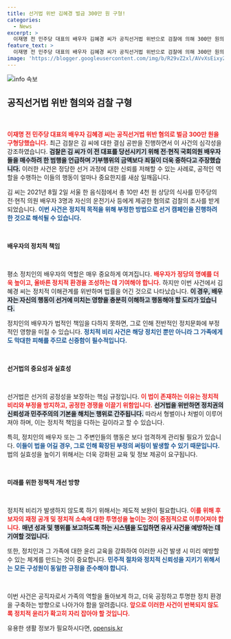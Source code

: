 ```yaml
---
title: 선거법 위반 김혜경 벌금 300만 원 구형!
categories:
  - News
excerpt: >
  이재명 전 민주당 대표의 배우자 김혜경 씨가 공직선거법 위반으로 검찰에 의해 300만 원의 벌금을 구형받았습니다. 민주당 대선 후보 경선을 위해 전·현직 국회의원 배우자를 매수하려 한 범죄의 심각성에 주목! 클릭 후 자세한 내용을 확인하세요!
feature_text: >
  이재명 전 민주당 대표의 배우자 김혜경 씨가 공직선거법 위반으로 검찰에 의해 300만 원의 벌금을 구형받았습니다. 민주당 대선 후보 경선을 위해 전·현직 국회의원 배우자를 매수하려 한 범죄의 심각성에 주목! 클릭 후 자세한 내용을 확인하세요!
image: 'https://blogger.googleusercontent.com/img/b/R29vZ2xl/AVvXsEixyZcFfHzMRdzZMjFBmAUKJYCLCGyLL1o632UiGVXcaFdKo_bkvkuCioo0uUKlGfBVcT3P84aROyZIXSBEx3Aw5nCQ3pTgDom1WDC4m8eifvWiAmWEEVb4x6G_l8C0QH225ldMjyaFvpxGEBGNO37VmDTDMHGhJPq73UglMfDca1-0aw/s1600/blogspot.png'
---
```


<p><img src="https://blogger.googleusercontent.com/img/b/R29vZ2xl/AVvXsEixyZcFfHzMRdzZMjFBmAUKJYCLCGyLL1o632UiGVXcaFdKo_bkvkuCioo0uUKlGfBVcT3P84aROyZIXSBEx3Aw5nCQ3pTgDom1WDC4m8eifvWiAmWEEVb4x6G_l8C0QH225ldMjyaFvpxGEBGNO37VmDTDMHGhJPq73UglMfDca1-0aw/s1600/blogspot.png" alt="info 속보" /></p>

<h2 data-ke-size="size26">공직선거법 위반 혐의와 검찰 구형</h2>

<p data-ke-size="size16">&nbsp;</p>

<p><b><span style="color: #ee2323;">이재명 전 민주당 대표의 배우자 김혜경 씨는 공직선거법 위반 혐의로 벌금 300만 원을 구형당했습니다.</span></b> 최근 검찰은 김 씨에 대한 결심 공판을 진행하면서 이 사건의 심각성을 강조하였습니다. <b><span style="background-color: #21538527;">검찰은 김 씨가 이 전 대표를 당선시키기 위해 전·현직 국회의원 배우자들을 매수하려 한 범행을 언급하며 기부행위의 금액보다 죄질이 더욱 중하다고 주장했습니다.</span></b> 이러한 사건은 정당한 선거 과정에 대한 신뢰를 저해할 수 있는 사례로, 공적인 역할을 수행하는 이들의 행동이 얼마나 중요한지를 새삼 일깨웁니다. </p>

<p>김 씨는 2021년 8월 2일 서울 한 음식점에서 총 10만 4천 원 상당의 식사를 민주당의 전·현직 의원 배우자 3명과 자신의 운전기사 등에게 제공한 혐의로 검찰의 조사를 받게 되었습니다. <b><span style="color: #1a5490;">이번 사건은 정치적 목적을 위해 부정한 방법으로 선거 캠페인을 진행하려 한 것으로 해석될 수 있습니다.</span></b> </p>

<p data-ke-size="size16">&nbsp;</p>

<p><b>배우자의 정치적 책임</b></p>

<p data-ke-size="size16">&nbsp;</p>

<p>평소 정치인의 배우자의 역할은 매우 중요하게 여겨집니다. <b><span style="color: #ee2323;">배우자가 정당의 명예를 더욱 높이고, 올바른 정치적 환경을 조성하는 데 기여해야 합니다.</span></b> 하지만 이번 사건에서 김혜경 씨는 정치적 이해관계를 위반하며 법률을 어긴 것으로 나타났습니다.  <b><span style="background-color: #21538527;">이 경우, 배우자는 자신의 행동이 선거에 미치는 영향을 충분히 이해하고 행동해야 할 도리가 있습니다.</span></b> </p>

<p>정치인의 배우자가 법적인 책임을 다하지 못하면, 그로 인해 전반적인 정치문화에 부정적인 영향을 미칠 수 있습니다. <b><span style="color: #1a5490;">정치적 비리 사건은 해당 정치인 뿐만 아니라 그 가족에게도 막대한 피해를 주므로 신중함이 필수적입니다.</span></b> </p>

<p data-ke-size="size16">&nbsp;</p>

<p><b>선거법의 중요성과 실효성</b></p>

<p data-ke-size="size16">&nbsp;</p>

<p>선거법은 선거의 공정성을 보장하는 핵심 규정입니다. <b><span style="color: #ee2323;">이 법이 존재하는 이유는 정치적 비리와 부정을 방지하고, 공정한 경쟁을 이끌기 위함입니다.</span></b> <b><span style="background-color: #21538527;">선거법을 위반하면 정치권의 신뢰성과 민주주의의 기본을 해치는 행위로 간주됩니다.</span></b> 따라서 형벌이나 처벌이 이루어져야 하며, 이는 정치적 책임을 다하는 길이라고 할 수 있습니다.</p>

<p>특히, 정치인의 배우자 또는 그 주변인들의 행동은 보다 엄격하게 관리될 필요가 있습니다. <b><span style="color: #1a5490;">이들이 법을 어길 경우, 그로 인해 확장된 부정의 써링이 발생할 수 있기 때문입니다.</span></b> 법의 실효성을 높이기 위해서는 더욱 강화된 교육 및 정보 제공이 요구됩니다. </p>

<p data-ke-size="size16">&nbsp;</p>

<p><b>미래를 위한 정책적 개선 방향</b></p>

<p data-ke-size="size16">&nbsp;</p>

<p>정치적 비리가 발생하지 않도록 하기 위해서는 제도적 보완이 필요합니다. <b><span style="color: #ee2323;">이를 위해 후보자의 재정 공개 및 정치적 소속에 대한 투명성을 높이는 것이 중점적으로 이루어져야 합니다.</span></b> <b><span style="background-color: #21538527;">매년 성과 및 행위를 보고하도록 하는 시스템을 도입하면 유사 사건을 예방하는 데 기여할 것입니다.</span></b> </p>

<p>또한, 정치인과 그 가족에 대한 윤리 교육을 강화하여 이러한 사건 발생 시 미리 예방할 수 있는 체계를 만드는 것이 중요합니다. <b><span style="color: #1a5490;">민주적 절차와 정치적 신뢰성을 지키기 위해서는 모든 구성원이 동일한 규정을 준수해야 합니다.</span></b> </p>

<p data-ke-size="size16">&nbsp;</p>

<p>이번 사건은 공직자로서 가족의 역할을 돌아보게 하고, 더욱 공정하고 투명한 정치 환경을 구축하는 방향으로 나아가야 함을 알려줍니다. <b><span style="color: #ee2323;">앞으로 이러한 사건이 반복되지 않도록 정치적 윤리가 확고히 자리 잡아야 할 것입니다.</span></b></p>
유용한 생활 정보가 필요하시다면, <a href="https://opensis.kr" rel="dofollow">opensis.kr</a>



